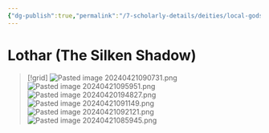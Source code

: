 ```yaml
---
{"dg-publish":true,"permalink":"/7-scholarly-details/deities/local-gods/lothar/","noteIcon":""}
---
```


# Lothar (The Silken Shadow)

>[!grid]
>![Pasted image 20240421090731.png](/img/user/x.%20Assets/Attachments/Pasted%20image%2020240421090731.png)
>![Pasted image 20240421095951.png](/img/user/x.%20Assets/Attachments/Pasted%20image%2020240421095951.png)
>![Pasted image 20240420194827.png](/img/user/x.%20Assets/Attachments/Pasted%20image%2020240420194827.png)
>![Pasted image 20240421091149.png](/img/user/x.%20Assets/Attachments/Pasted%20image%2020240421091149.png)
>![Pasted image 20240421092121.png](/img/user/x.%20Assets/Attachments/Pasted%20image%2020240421092121.png)
>![Pasted image 20240421085945.png](/img/user/x.%20Assets/Attachments/Pasted%20image%2020240421085945.png)
